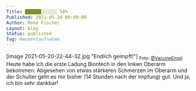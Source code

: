 ```yaml
---
Title: ██████░░░░░░ 50%
Published: 2021-05-20 00:00:00
Author: René Fischer
Layout: blog
Status: published
Tag: #momentaufnahme
---
```

[image 2021-05-20-22-44-32.jpg "Endlich geimpft!"]
<sub>Foto: [@VaccineEmoji](https://twitter.com/VaccineEmoji)</sub>
Heute habe ich die erste Ladung Biontech in den linken Oberarm bekommen. Abgesehen von etwas stärkeren Schmerzen im Oberarm und der Schulter geht es mir bisher (14 Stunden nach der Impfung) gut. Und ja, ich bin sehr dankbar!
